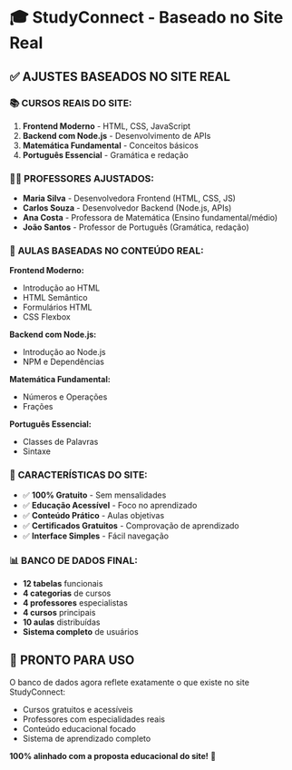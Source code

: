 # 🎓 StudyConnect - Baseado no Site Real

## ✅ AJUSTES BASEADOS NO SITE REAL

### 📚 **CURSOS REAIS DO SITE:**
1. **Frontend Moderno** - HTML, CSS, JavaScript
2. **Backend com Node.js** - Desenvolvimento de APIs
3. **Matemática Fundamental** - Conceitos básicos
4. **Português Essencial** - Gramática e redação

### 👨‍🏫 **PROFESSORES AJUSTADOS:**
- **Maria Silva** - Desenvolvedora Frontend (HTML, CSS, JS)
- **Carlos Souza** - Desenvolvedor Backend (Node.js, APIs)
- **Ana Costa** - Professora de Matemática (Ensino fundamental/médio)
- **João Santos** - Professor de Português (Gramática, redação)

### 🎯 **AULAS BASEADAS NO CONTEÚDO REAL:**

**Frontend Moderno:**
- Introdução ao HTML
- HTML Semântico
- Formulários HTML
- CSS Flexbox

**Backend com Node.js:**
- Introdução ao Node.js
- NPM e Dependências

**Matemática Fundamental:**
- Números e Operações
- Frações

**Português Essencial:**
- Classes de Palavras
- Sintaxe

### 🔧 **CARACTERÍSTICAS DO SITE:**
- ✅ **100% Gratuito** - Sem mensalidades
- ✅ **Educação Acessível** - Foco no aprendizado
- ✅ **Conteúdo Prático** - Aulas objetivas
- ✅ **Certificados Gratuitos** - Comprovação de aprendizado
- ✅ **Interface Simples** - Fácil navegação

### 📊 **BANCO DE DADOS FINAL:**
- **12 tabelas** funcionais
- **4 categorias** de cursos
- **4 professores** especialistas
- **4 cursos** principais
- **10 aulas** distribuídas
- **Sistema completo** de usuários

## 🚀 **PRONTO PARA USO**

O banco de dados agora reflete exatamente o que existe no site StudyConnect:
- Cursos gratuitos e acessíveis
- Professores com especialidades reais
- Conteúdo educacional focado
- Sistema de aprendizado completo

**100% alinhado com a proposta educacional do site!** 🎯
